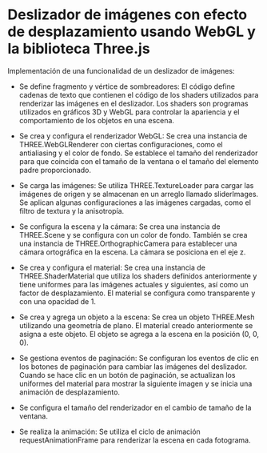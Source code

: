 # Deslizador de imágenes con efecto de desplazamiento usando WebGL y la biblioteca Three.js

Implementación de una funcionalidad de un deslizador de imágenes:

* Se define fragmento y vértice de sombreadores: El código define cadenas de texto que contienen el código de los shaders utilizados para renderizar las imágenes en el deslizador. Los shaders son programas utilizados en gráficos 3D y WebGL para controlar la apariencia y el comportamiento de los objetos en una escena.

* Se crea y configura el renderizador WebGL: Se crea una instancia de THREE.WebGLRenderer con ciertas configuraciones, como el antialiasing y el color de fondo. Se establece el tamaño del renderizador para que coincida con el tamaño de la ventana o el tamaño del elemento padre proporcionado.

* Se carga las imágenes: Se utiliza THREE.TextureLoader para cargar las imágenes de origen y se almacenan en un arreglo llamado sliderImages. Se aplican algunas configuraciones a las imágenes cargadas, como el filtro de textura y la anisotropía.

* Se configura la escena y la cámara: Se crea una instancia de THREE.Scene y se configura con un color de fondo. También se crea una instancia de THREE.OrthographicCamera para establecer una cámara ortográfica en la escena. La cámara se posiciona en el eje z.

* Se crea y configura el material: Se crea una instancia de THREE.ShaderMaterial que utiliza los shaders definidos anteriormente y tiene uniformes para las imágenes actuales y siguientes, así como un factor de desplazamiento. El material se configura como transparente y con una opacidad de 1.

* Se crea y agrega un objeto a la escena: Se crea un objeto THREE.Mesh utilizando una geometría de plano. El material creado anteriormente se asigna a este objeto. El objeto se agrega a la escena en la posición (0, 0, 0).

* Se gestiona eventos de paginación: Se configuran los eventos de clic en los botones de paginación para cambiar las imágenes del deslizador. Cuando se hace clic en un botón de paginación, se actualizan los uniformes del material para mostrar la siguiente imagen y se inicia una animación de desplazamiento.

* Se configura el tamaño del renderizador en el cambio de tamaño de la ventana.

* Se realiza la animación: Se utiliza el ciclo de animación requestAnimationFrame para renderizar la escena en cada fotograma.